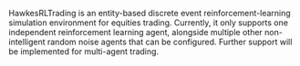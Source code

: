 HawkesRLTrading is an entity-based discrete event reinforcement-learning simulation environment for equities trading. Currently, it only supports one independent reinforcement learning agent, alongside multiple other non-intelligent random noise agents that can be configured. Further support will be implemented for multi-agent trading. 